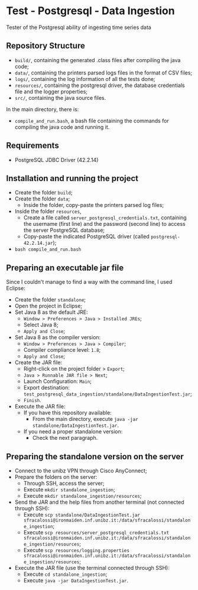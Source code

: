 # Test - Postgresql - Data Ingestion

Tester of the Postgresql ability of ingesting time series data

## Repository Structure
-   `build/`, containing the generated .class files after compiling the java code;
-   `data/`, containing the printers parsed logs files in the format of CSV files;
-   `logs/`, containing the log information of all the tests done;
-   `resources/`, containing the postgresql driver, the database credentials file and the logger properties;
-   `src/`, containing the java source files.

In the main directory, there is:
-   `compile_and_run.bash`, a bash file containing the commands for compiling the java code and running it.

## Requirements
-   PostgreSQL JDBC Driver (42.2.14)

## Installation and running the project
-   Create the folder `build`;
-   Create the folder `data`;
    -   Inside the folder, copy-paste the printers parsed log files;
-   Inside the folder `resources`,
    -   Create a file called `server_postgresql_credentials.txt`, containing the username (first line) and the password (second line) to access the server PostgreSQL database;
    -   Copy-paste the indicated PostgreSQL driver (called `postgresql-42.2.14.jar`);
-   `bash compile_and_run.bash`

## Preparing an executable jar file
Since I couldn't manage to find a way with the command line, I used Eclipse:
-   Create the folder `standalone`;
-   Open the project in Eclipse;
-   Set Java 8 as the default JRE:
    -   `Window > Preferences > Java > Installed JREs`;
    -   Select Java 8;
    -   `Apply and Close`;
-   Set Java 8 as the compiler version:
    -   `Window > Preferences > Java > Compiler`;
    -   Compiler compliance level: `1.8`;
    -   `Apply and Close`;
-   Create the JAR file:
    -   Right-click on the project folder > `Export`;
    -   `Java > Runnable JAR file > Next`;
    -   Launch Configuration: `Main`;
    -   Export destination: `test_postgresql_data_ingestion/standalone/DataIngestionTest.jar`;
    -   `Finish`.
-   Execute the JAR file:
    -   If you have this repository available:
        -   From the main directory, execute `java -jar standalone/DataIngestionTest.jar`.
    -   If you need a proper standalone version:
        -   Check the next paragraph.

## Preparing the standalone version on the server
-   Connect to the unibz VPN through Cisco AnyConnect;
-   Prepare the folders on the server:
    -   Through SSH, access the server;
    -   Execute `mkdir standalone_ingestion`;
    -   Execute `mkdir standalone_ingestion/resources`;
-   Send the JAR and the help files from another terminal (not connected through SSH):
    -   Execute `scp standalone/DataIngestionTest.jar sfracalossi@ironmaiden.inf.unibz.it:/data/sfracalossi/standalone_ingestion`;
    -   Execute `scp resources/server_postgresql_credentials.txt sfracalossi@ironmaiden.inf.unibz.it:/data/sfracalossi/standalone_ingestion/resources`;
    -   Execute `scp resources/logging.properties sfracalossi@ironmaiden.inf.unibz.it:/data/sfracalossi/standalone_ingestion/resources`;
-   Execute the JAR file (use the terminal connected through SSH):
    -   Execute `cd standalone_ingestion`;
    -   Execute `java -jar DataIngestionTest.jar`.
